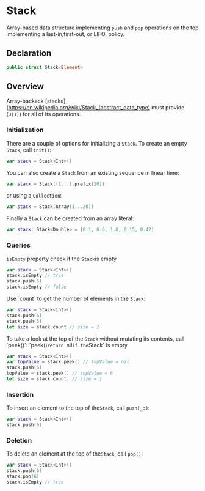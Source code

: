 #  Stack
Array-based data structure implementing `push` and `pop` operations on the top implementing a last-in,first-out, or LIFO, policy.

## Declaration

```swift
public struct Stack<Element>
```
## Overview
Array-backeck [stacks](https://en.wikipedia.org/wiki/Stack_(abstract_data_type) must provide (`O(1)`) for all of its operations.  


### Initialization
There are a couple of options for initializing a `Stack`. To create an empty `Stack`, call `init()`:

```swift
var stack = Stack<Int>()
```

You can also create a `Stack` from an existing sequence in linear time:

```swift
var stack = Stack((1...).prefix(20))
```
or using a `Collection`:
```swift
var stack = Stack(Array(1...20)) 
```

Finally a `Stack` can be created from an array literal:

```swift
var stack: Stack<Double> = [0.1, 0.6, 1.0, 0.15, 0.42]
```

### Queries
`ìsEmpty` property check if the `Stack`is empty
```swift
var stack = Stack<Int>()
stack.isEmpty // true
stack.push(6)
stack.isEmpty // false
```

Use ´count´ to get the number of elements in the `Stack`:
```swift
var stack = Stack<Int>()
stack.push(6)
stack.push(5)
let size = stack.count // size = 2
```

To take a look at the top of the `Stack` without mutating its contents, call ´peek()´: 
´peek()`return `nil` if the `Stack` is empty

```swift
var stack = Stack<Int>()
var topValue = stack.peek() // topValue = nil
stack.push(6)
topValue = stack.peek() // topValue = 6
let size = stack.count  // size = 1
```

### Insertion

To insert an element to the top of the`Stack`, call `push(_:)`:

```swift
var stack = Stack<Int>()
stack.push(6)
```

### Deletion

To delete an element at the top of the`Stack`, call `pop()`:

```swift
var stack = Stack<Int>()
stack.push(6)
stack.pop(6)
stack.isEmpty // true
```

